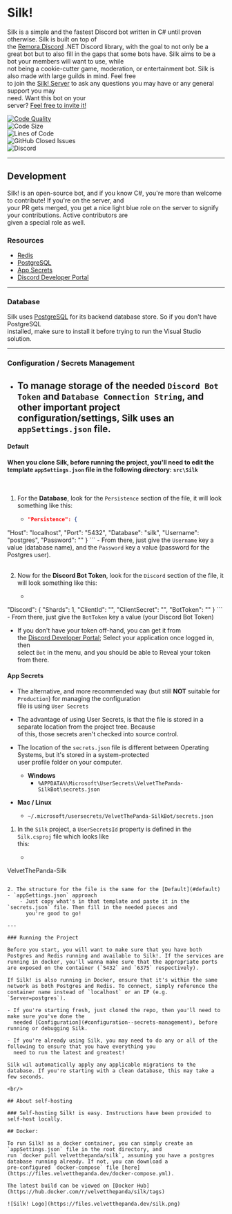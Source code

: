 # Silk!

Silk is a simple and the fastest Discord bot written in C# until proven otherwise. Silk is built on top of  
the [Remora.Discord](https://github.com/Nihlus/Remora.Discord) .NET Discord library, with the goal to not only be a  
great bot but to also fill in the gaps that some bots have. Silk aims to be a bot your members will want to use, while  
not being a cookie-cutter game, moderation, or entertainment bot. Silk is also made with large guilds in mind. Feel free  
to join the [Silk! Server](https://silkbot.cc/discord) to ask any questions you may have or any general support you may  
need. Want this bot on your  
server? [Feel free to invite it!](https://silkbot.cc/invite)

[![Code Quality](https://www.codefactor.io/repository/github/VTPDevelopment/Silk/badge)](https://www.codefactor.io/repository/github/VTPDevelopment/silk)  
![Code Size](https://img.shields.io/github/languages/code-size/VTPDevelopment/Silk)  
![Lines of Code](https://img.shields.io/tokei/lines/github/VTPDevelopment/Silk)  
![GitHub Closed Issues](https://img.shields.io/github/issues-closed-raw/VelvetThePanda/Silk)  
![Discord](https://img.shields.io/discord/721518523704410202)

  
---  

## **Development**

Silk! is an open-source bot, and if you know C#, you're more than welcome to contribute! If you're on the server, and  
your PR gets merged, you get a nice light blue role on the server to signify your contributions. Active contributors are  
given a special role as well.

### **Resources**
- [Redis](https://redis.io/)
- [PostgreSQL](https://www.postgresql.org/)
- [App Secrets](https://docs.microsoft.com/en-us/aspnet/core/security/app-secrets)
- [Discord Developer Portal](https://discord.com/developers)

---  

### **Database**

Silk uses [PostgreSQL](https://www.postgresql.org/) for its backend database store. So if you don't have PostgreSQL  
installed, make sure to install it before trying to run the Visual Studio solution.

  
---  

### **Configuration / Secrets Management**

- To manage storage of the needed `Discord Bot Token` and `Database Connection String`, and other important project  
  configuration/settings, Silk uses an `appSettings.json` file.
    -
#### **Default**

#### When you clone Silk, before running the project, you'll need to edit the template `appSettings.json` file in the following directory: `src\Silk`

<br/>  

1. For the **Database**, look for the `Persistence` section of the file, it will look something like this:
    - ```json   
      "Persistence": {  
"Host": "localhost", "Port": "5432", "Database": "silk", "Username": "postgres", "Password": "" } ``` - From there, just give the `Username` key a value (database name), and the `Password` key a value (password for the Postgres user).  
<br/>

2. Now for the **Discord Bot Token**, look for the `Discord` section of the file, it will look something like this:
    - ```json  
"Discord": { "Shards": 1, "ClientId": "", "ClientSecret": "", "BotToken": "" } ``` - From there, just give the `BotToken` key a value (your Discord Bot Token)  
- If you don't have your token off-hand, you can get it from  
the [Discord Developer Portal](https://discord.com/developers); Select your application once logged in, then  
select `Bot` in the menu, and you should be able to Reveal your token from there.

#### **App Secrets**

- The alternative, and more recommended way (but still **NOT** suitable for `Production`) for managing the configuration  
  file is using `User Secrets`

- The advantage of using User Secrets, is that the file is stored in a separate location from the project tree. Because  
  of this, those secrets aren't checked into source control.

- The location of the `secrets.json` file is different between Operating Systems, but it's stored in a system-protected  
  user profile folder on your computer.
    - **Windows**
        - `%APPDATA%\Microsoft\UserSecrets\VelvetThePanda-SilkBot\secrets.json`
- **Mac / Linux**
    - `~/.microsoft/usersecrets/VelvetThePanda-SilkBot/secrets.json`

1. In the `Silk` project, a `UserSecretsId` property is defined in the `Silk.csproj` file which looks like  
   this:
    - ```xml  
<UserSecretsId>VelvetThePanda-Silk</UserSecretsId>  
```

2. The structure for the file is the same for the [Default](#default) - `appSettings.json` approach
    - Just copy what's in that template and paste it in the `secrets.json` file. Then fill in the needed pieces and  
      you're good to go!

---  

### Running the Project

Before you start, you will want to make sure that you have both Postgres and Redis running and available to Silk!. If the services are running in docker, you'll wanna make sure that the appropriate ports are exposed on the container (`5432` and `6375` respectively).

If Silk! is also running in Docker, ensure that it's within the same network as both Postgres and Redis. To connect, simply reference the container name instead of `localhost` or an IP (e.g. `Server=postgres`).

- If you're starting fresh, just cloned the repo, then you'll need to make sure you've done the  
  needed [Configuration](#configuration--secrets-management), before running or debugging Silk.

- If you're already using Silk, you may need to do any or all of the following to ensure that you have everything you  
  need to run the latest and greatest!

Silk wil automatically apply any applicable migrations to the database. If you're starting with a clean database, this may take a few seconds.

<br/>  

## About self-hosting

### Self-hosting Silk! is easy. Instructions have been provided to self-host locally.

## Docker:

To run Silk! as a docker container, you can simply create an `appSettings.json` file in the root directory, and  
run `docker pull velvetthepanda/silk`, assuming you have a postgres database running already. If not, you can download a  
pre-configured `docker-compose` file [here](https://files.velvetthepanda.dev/docker-compose.yml).

The latest build can be viewed on [Docker Hub](https://hub.docker.com/r/velvetthepanda/silk/tags)

![Silk! Logo](https://files.velvetthepanda.dev/silk.png)